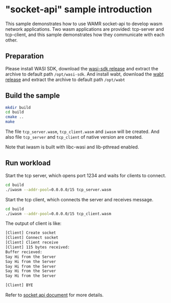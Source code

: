 "socket-api" sample introduction
================================

This sample demonstrates how to use WAMR socket-api to develop wasm network applications.
Two wasm applications are provided: tcp-server and tcp-client, and this sample demonstrates
how they communicate with each other.

## Preparation

Please install WASI SDK, download the [wasi-sdk release](https://github.com/CraneStation/wasi-sdk/releases) and extract the archive to default path `/opt/wasi-sdk`.
And install wabt, download the [wabt release](https://github.com/WebAssembly/wabt/releases) and extract the archive to default path `/opt/wabt`

## Build the sample

```bash
mkdir build
cd build
cmake ..
make
```

The file `tcp_server.wasm`, `tcp_client.wasm` and `iwasm` will be created.
And also file `tcp_server` and `tcp_client` of native version are created.

Note that iwasm is built with libc-wasi and lib-pthread enabled.

## Run workload

Start the tcp server, which opens port 1234 and waits for clients to connect.
```bash
cd build
./iwasm --addr-pool=0.0.0.0/15 tcp_server.wasm
```

Start the tcp client, which connects the server and receives message.
```bash
cd build
./iwasm --addr-pool=0.0.0.0/15 tcp_client.wasm
```

The output of client is like:
```bash
[Client] Create socket
[Client] Connect socket
[Client] Client receive
[Client] 115 bytes received:
Buffer recieved:
Say Hi from the Server
Say Hi from the Server
Say Hi from the Server
Say Hi from the Server
Say Hi from the Server

[Client] BYE
```

Refer to [socket api document](../../doc/socket_api.md) for more details.
